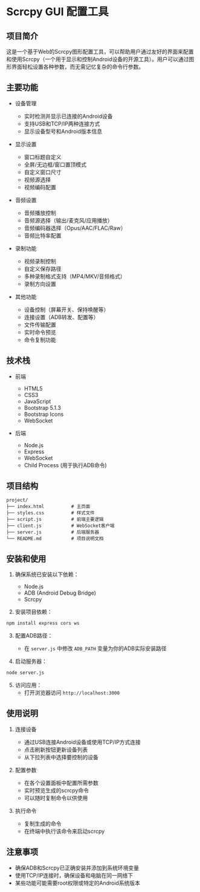 # Scrcpy GUI 配置工具

## 项目简介

这是一个基于Web的Scrcpy图形配置工具，可以帮助用户通过友好的界面来配置和使用Scrcpy（一个用于显示和控制Android设备的开源工具）。用户可以通过图形界面轻松设置各种参数，而无需记忆复杂的命令行参数。

## 主要功能

- 设备管理
  - 实时检测并显示已连接的Android设备
  - 支持USB和TCP/IP两种连接方式
  - 显示设备型号和Android版本信息

- 显示设置
  - 窗口标题自定义
  - 全屏/无边框/窗口置顶模式
  - 自定义窗口尺寸
  - 视频源选择
  - 视频编码配置

- 音频设置
  - 音频播放控制
  - 音频源选择（输出/麦克风/应用播放）
  - 音频编码器选择（Opus/AAC/FLAC/Raw）
  - 音频比特率配置

- 录制功能
  - 视频录制控制
  - 自定义保存路径
  - 多种录制格式支持（MP4/MKV/音频格式）
  - 录制方向设置

- 其他功能
  - 设备控制（屏幕开关、保持唤醒等）
  - 连接设置（ADB转发、配置等）
  - 文件传输配置
  - 实时命令预览
  - 命令复制功能

## 技术栈

- 前端
  - HTML5
  - CSS3
  - JavaScript
  - Bootstrap 5.1.3
  - Bootstrap Icons
  - WebSocket

- 后端
  - Node.js
  - Express
  - WebSocket
  - Child Process (用于执行ADB命令)

## 项目结构

```
project/
├── index.html          # 主页面
├── styles.css          # 样式文件
├── script.js           # 前端主要逻辑
├── client.js           # WebSocket客户端
├── server.js           # 后端服务器
└── README.md           # 项目说明文档

```

## 安装和使用

1. 确保系统已安装以下依赖：
   - Node.js
   - ADB (Android Debug Bridge)
   - Scrcpy

2. 安装项目依赖：

```bash
npm install express cors ws
```

3. 配置ADB路径：
   - 在 `server.js` 中修改 `ADB_PATH` 变量为你的ADB实际安装路径

4. 启动服务器：

```bash
node server.js
```

5. 访问应用：
   - 打开浏览器访问 `http://localhost:3000`

## 使用说明

1. 连接设备
   - 通过USB连接Android设备或使用TCP/IP方式连接
   - 点击刷新按钮更新设备列表
   - 从下拉列表中选择要控制的设备

2. 配置参数
   - 在各个设置面板中配置所需参数
   - 实时预览生成的scrcpy命令
   - 可以随时复制命令以供使用

3. 执行命令
   - 复制生成的命令
   - 在终端中执行该命令来启动scrcpy

## 注意事项

- 确保ADB和Scrcpy已正确安装并添加到系统环境变量
- 使用TCP/IP连接时，确保设备和电脑在同一网络下
- 某些功能可能需要root权限或特定的Android系统版本